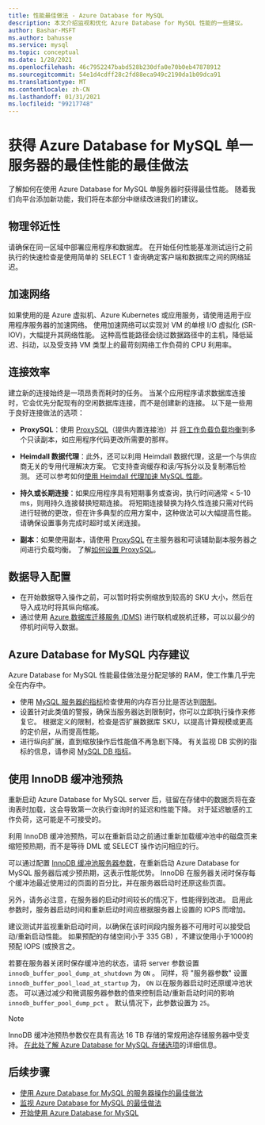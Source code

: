 ```yaml
---
title: 性能最佳做法 - Azure Database for MySQL
description: 本文介绍监视和优化 Azure Database for MySQL 性能的一些建议。
author: Bashar-MSFT
ms.author: bahusse
ms.service: mysql
ms.topic: conceptual
ms.date: 1/28/2021
ms.openlocfilehash: 46c7952247babd528b230dfa0e70b0eb47878912
ms.sourcegitcommit: 54e1d4cdff28c2fd88eca949c2190da1b09dca91
ms.translationtype: MT
ms.contentlocale: zh-CN
ms.lasthandoff: 01/31/2021
ms.locfileid: "99217748"
---
```

# <a name="best-practices-for-optimal-performance-of-your-azure-database-for-mysql---single-server"></a>获得 Azure Database for MySQL 单一服务器的最佳性能的最佳做法

了解如何在使用 Azure Database for MySQL 单服务器时获得最佳性能。 随着我们向平台添加新功能，我们将在本部分中继续改进我们的建议。

## <a name="physical-proximity"></a>物理邻近性

 请确保在同一区域中部署应用程序和数据库。 在开始任何性能基准测试运行之前执行的快速检查是使用简单的 SELECT 1 查询确定客户端和数据库之间的网络延迟。 

## <a name="accelerated-networking"></a>加速网络

如果使用的是 Azure 虚拟机、Azure Kubernetes 或应用服务，请使用适用于应用程序服务器的加速网络。 使用加速网络可以实现对 VM 的单根 I/O 虚拟化 (SR-IOV)，大幅提升其网络性能。 这种高性能路径会绕过数据路径中的主机，降低延迟、抖动，以及受支持 VM 类型上的最苛刻网络工作负荷的 CPU 利用率。

## <a name="connection-efficiency"></a>连接效率

建立新的连接始终是一项昂贵而耗时的任务。 当某个应用程序请求数据库连接时，它会优先分配现有的空闲数据库连接，而不是创建新的连接。  以下是一些用于良好连接做法的选项：

- **ProxySQL**：使用 [ProxySQL](https://proxysql.com/)（提供内置连接池）并 [将工作负载负载均衡](https://techcommunity.microsoft.com/t5/azure-database-for-mysql/load-balance-read-replicas-using-proxysql-in-azure-database-for/ba-p/880042)到多个只读副本，如应用程序代码更改所需要的那样。

- **Heimdall 数据代理**：此外，还可以利用 Heimdall 数据代理，这是一个与供应商无关的专用代理解决方案。 它支持查询缓存和读/写拆分以及复制滞后检测。 还可以参考如何[使用 Heimdall 代理加速 MySQL 性能](https://techcommunity.microsoft.com/t5/azure-database-for-mysql/accelerate-mysql-performance-with-the-heimdall-proxy/ba-p/1063349)。  

- **持久或长期连接**：如果应用程序具有短期事务或查询，执行时间通常 < 5-10 ms，则用持久连接替换短期连接。 将短期连接替换为持久性连接只需对代码进行轻微的更改，但在许多典型的应用方案中，这种做法可以大幅提高性能。 请确保设置事务完成时超时或关闭连接。

- **副本**：如果使用副本，请使用 [ProxySQL](https://proxysql.com/) 在主服务器和可读辅助副本服务器之间进行负载均衡。 了解[如何设置 ProxySQL](https://techcommunity.microsoft.com/t5/azure-database-for-mysql/scaling-an-azure-database-for-mysql-workload-running-on/ba-p/1105847)。

## <a name="data-import-configurations"></a>数据导入配置

- 在开始数据导入操作之前，可以暂时将实例缩放到较高的 SKU 大小，然后在导入成功时将其纵向缩减。
- 通过使用 [Azure 数据库迁移服务 (DMS)](https://datamigration.microsoft.com/) 进行联机或脱机迁移，可以以最少的停机时间导入数据。 

## <a name="azure-database-for-mysql-memory-recommendations"></a>Azure Database for MySQL 内存建议

Azure Database for MySQL 性能最佳做法是分配足够的 RAM，使工作集几乎完全在内存中。 

- 使用 [MySQL 服务器的指标](./concepts-monitoring.md)检查使用的内存百分比是否达到[限制](./concepts-pricing-tiers.md)。 
- 设置针对此类值的警报，确保当服务器达到限制时，你可以立即执行操作来修复它。 根据定义的限制，检查是否扩展数据库 SKU，以提高计算规模或更高的定价层，从而提高性能。 
- 进行纵向扩展，直到缩放操作后性能值不再急剧下降。 有关监视 DB 实例的指标的信息，请参阅 [MySQL DB 指标](./concepts-monitoring.md#metrics)。
 
## <a name="use-innodb-buffer-pool-warmup"></a>使用 InnoDB 缓冲池预热

重新启动 Azure Database for MySQL server 后，驻留在存储中的数据页将在查询表时加载，这会导致第一次执行查询时的延迟和性能下降。 对于延迟敏感的工作负荷，这可能是不可接受的。 

利用 InnoDB 缓冲池预热，可以在重新启动之前通过重新加载缓冲池中的磁盘页来缩短预热期，而不是等待 DML 或 SELECT 操作访问相应的行。

可以通过配置 [InnoDB 缓冲池服务器参数](https://dev.mysql.com/doc/refman/8.0/en/innodb-preload-buffer-pool.html)，在重新启动 Azure Database for MySQL 服务器后减少预热期，这表示性能优势。 InnoDB 在服务器关闭时保存每个缓冲池最近使用过的页面的百分比，并在服务器启动时还原这些页面。

另外，请务必注意，在服务器的启动时间较长的情况下，性能得到改进。 启用此参数时，服务器启动时间和重新启动时间应根据服务器上设置的 IOPS 而增加。 

建议测试并监视重新启动时间，以确保在该时间段内服务器不可用时可以接受启动/重新启动性能。 如果预配的存储空间小于 335 GB) ，不建议使用小于1000的预配 IOPS (或换言之。

若要在服务器关闭时保存缓冲池的状态，请将 server 参数设置 `innodb_buffer_pool_dump_at_shutdown` 为 `ON` 。 同样，将 "服务器参数" 设置 `innodb_buffer_pool_load_at_startup` 为， `ON` 以在服务器启动时还原缓冲池状态。 可以通过减少和微调服务器参数的值来控制启动/重新启动时间的影响 `innodb_buffer_pool_dump_pct` 。 默认情况下，此参数设置为 `25`。

> [!Note]
> InnoDB 缓冲池预热参数仅在具有高达 16 TB 存储的常规用途存储服务器中受支持。 [在此处了解 Azure Database for MySQL 存储选项](https://docs.microsoft.com/azure/mysql/concepts-pricing-tiers#storage)的详细信息。

## <a name="next-steps"></a>后续步骤

- [使用 Azure Database for MySQL 的服务器操作的最佳做法](concept-operation-excellence-best-practices.md) <br/>
- [监视 Azure Database for MySQL 的最佳做法](concept-monitoring-best-practices.md)<br/>
- [开始使用 Azure Database for MySQL](quickstart-create-mysql-server-database-using-azure-portal.md)<br/>